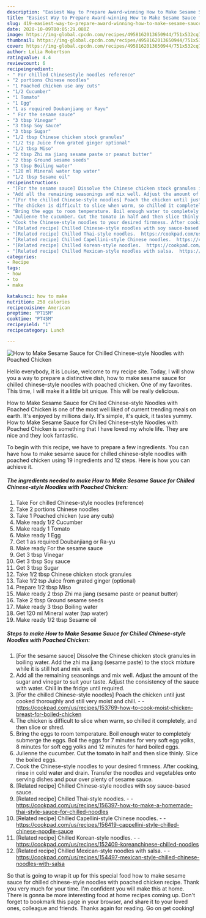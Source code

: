 ```yaml
---
description: "Easiest Way to Prepare Award-winning How to Make Sesame Sauce for Chilled Chinese-style Noodles with Poached Chicken"
title: "Easiest Way to Prepare Award-winning How to Make Sesame Sauce for Chilled Chinese-style Noodles with Poached Chicken"
slug: 419-easiest-way-to-prepare-award-winning-how-to-make-sesame-sauce-for-chilled-chinese-style-noodles-with-poached-chicken
date: 2020-10-09T00:05:29.080Z
image: https://img-global.cpcdn.com/recipes/4958162013650944/751x532cq70/how-to-make-sesame-sauce-for-chilled-chinese-style-noodles-with-poached-chicken-recipe-main-photo.jpg
thumbnail: https://img-global.cpcdn.com/recipes/4958162013650944/751x532cq70/how-to-make-sesame-sauce-for-chilled-chinese-style-noodles-with-poached-chicken-recipe-main-photo.jpg
cover: https://img-global.cpcdn.com/recipes/4958162013650944/751x532cq70/how-to-make-sesame-sauce-for-chilled-chinese-style-noodles-with-poached-chicken-recipe-main-photo.jpg
author: Lelia Robertson
ratingvalue: 4.4
reviewcount: 6
recipeingredient:
- " For chilled Chinesestyle noodles reference"
- "2 portions Chinese noodles"
- "1 Poached chicken use any cuts"
- "1/2 Cucumber"
- "1 Tomato"
- "1 Egg"
- "1 as required Doubanjiang or Rayu"
- " For the sesame sauce"
- "3 tbsp Vinegar"
- "3 tbsp Soy sauce"
- "3 tbsp Sugar"
- "1/2 tbsp Chinese chicken stock granules"
- "1/2 tsp Juice from grated ginger optional"
- "1/2 tbsp Miso"
- "2 tbsp Zhi ma jiang sesame paste or peanut butter"
- "2 tbsp Ground sesame seeds"
- "3 tbsp Boiling water"
- "120 ml Mineral water tap water"
- "1/2 tbsp Sesame oil"
recipeinstructions:
- "[For the sesame sauce] Dissolve the Chinese chicken stock granules in boiling water. Add the zhi ma jiang (sesame paste) to the stock mixture while it is still hot and mix well."
- "Add all the remaining seasonings and mix well. Adjust the amount of the sugar and vinegar to suit your taste. Adjust the consistency of the sauce with water. Chill in the fridge until required."
- "[For the chilled Chinese-style noodles] Poach the chicken until just cooked thoroughly and still very moist and chill.  https://cookpad.com/us/recipes/153769-how-to-cook-moist-chicken-breast-for-boiled-chicken"
- "The chicken is difficult to slice when warm, so chilled it completely, and then slice or shred."
- "Bring the eggs to room temperature. Boil enough water to completely submerge the eggs. Boil the eggs for 7 minutes for very soft egg yolks, 8 minutes for soft egg yolks and 12 minutes for hard boiled eggs."
- "Julienne the cucumber. Cut the tomato in half and then slice thinly. Slice the boiled eggs."
- "Cook the Chinese-style noodles to your desired firmness. After cooking, rinse in cold water and drain. Transfer the noodles and vegetables onto serving dishes and pour over plenty of sesame sauce."
- "[Related recipe] Chilled Chinese-style noodles with soy sauce-based sauce."
- "[Related recipe] Chilled Thai-style noodles.  https://cookpad.com/us/recipes/156397-how-to-make-a-homemade-thai-style-sauce-for-chilled-noodles"
- "[Related recipe] Chilled Capellini-style Chinese noodles.  https://cookpad.com/us/recipes/156419-cappellini-style-chilled-chinese-noodle-sauce"
- "[Related recipe] Chilled Korean-style noodles.  https://cookpad.com/us/recipes/152409-koreanchinese-chilled-noodles"
- "[Related recipe] Chilled Mexican-style noodles with salsa.  https://cookpad.com/us/recipes/154497-mexican-style-chilled-chinese-noodles-with-salsa"
categories:
- Recipe
tags:
- how
- to
- make

katakunci: how to make 
nutrition: 258 calories
recipecuisine: American
preptime: "PT15M"
cooktime: "PT45M"
recipeyield: "1"
recipecategory: Lunch

---
```



![How to Make Sesame Sauce for Chilled Chinese-style Noodles with Poached Chicken](https://img-global.cpcdn.com/recipes/4958162013650944/751x532cq70/how-to-make-sesame-sauce-for-chilled-chinese-style-noodles-with-poached-chicken-recipe-main-photo.jpg)

Hello everybody, it is Louise, welcome to my recipe site. Today, I will show you a way to prepare a distinctive dish, how to make sesame sauce for chilled chinese-style noodles with poached chicken. One of my favorites. This time, I will make it a little bit unique. This will be really delicious.



How to Make Sesame Sauce for Chilled Chinese-style Noodles with Poached Chicken is one of the most well liked of current trending meals on earth. It's enjoyed by millions daily. It's simple, it's quick, it tastes yummy. How to Make Sesame Sauce for Chilled Chinese-style Noodles with Poached Chicken is something that I have loved my whole life. They are nice and they look fantastic.


To begin with this recipe, we have to prepare a few ingredients. You can have how to make sesame sauce for chilled chinese-style noodles with poached chicken using 19 ingredients and 12 steps. Here is how you can achieve it.

<!--inarticleads1-->

##### The ingredients needed to make How to Make Sesame Sauce for Chilled Chinese-style Noodles with Poached Chicken:

1. Take  For chilled Chinese-style noodles (reference)
1. Take 2 portions Chinese noodles
1. Take 1 Poached chicken (use any cuts)
1. Make ready 1/2 Cucumber
1. Make ready 1 Tomato
1. Make ready 1 Egg
1. Get 1 as required Doubanjiang or Ra-yu
1. Make ready  For the sesame sauce
1. Get 3 tbsp Vinegar
1. Get 3 tbsp Soy sauce
1. Get 3 tbsp Sugar
1. Take 1/2 tbsp Chinese chicken stock granules
1. Take 1/2 tsp Juice from grated ginger (optional)
1. Prepare 1/2 tbsp Miso
1. Make ready 2 tbsp Zhi ma jiang (sesame paste or peanut butter)
1. Take 2 tbsp Ground sesame seeds
1. Make ready 3 tbsp Boiling water
1. Get 120 ml Mineral water (tap water)
1. Make ready 1/2 tbsp Sesame oil




<!--inarticleads2-->

##### Steps to make How to Make Sesame Sauce for Chilled Chinese-style Noodles with Poached Chicken:

1. [For the sesame sauce] Dissolve the Chinese chicken stock granules in boiling water. Add the zhi ma jiang (sesame paste) to the stock mixture while it is still hot and mix well.
1. Add all the remaining seasonings and mix well. Adjust the amount of the sugar and vinegar to suit your taste. Adjust the consistency of the sauce with water. Chill in the fridge until required.
1. [For the chilled Chinese-style noodles] Poach the chicken until just cooked thoroughly and still very moist and chill. -  - https://cookpad.com/us/recipes/153769-how-to-cook-moist-chicken-breast-for-boiled-chicken
1. The chicken is difficult to slice when warm, so chilled it completely, and then slice or shred.
1. Bring the eggs to room temperature. Boil enough water to completely submerge the eggs. Boil the eggs for 7 minutes for very soft egg yolks, 8 minutes for soft egg yolks and 12 minutes for hard boiled eggs.
1. Julienne the cucumber. Cut the tomato in half and then slice thinly. Slice the boiled eggs.
1. Cook the Chinese-style noodles to your desired firmness. After cooking, rinse in cold water and drain. Transfer the noodles and vegetables onto serving dishes and pour over plenty of sesame sauce.
1. [Related recipe] Chilled Chinese-style noodles with soy sauce-based sauce.
1. [Related recipe] Chilled Thai-style noodles. -  - https://cookpad.com/us/recipes/156397-how-to-make-a-homemade-thai-style-sauce-for-chilled-noodles
1. [Related recipe] Chilled Capellini-style Chinese noodles. -  - https://cookpad.com/us/recipes/156419-cappellini-style-chilled-chinese-noodle-sauce
1. [Related recipe] Chilled Korean-style noodles. -  - https://cookpad.com/us/recipes/152409-koreanchinese-chilled-noodles
1. [Related recipe] Chilled Mexican-style noodles with salsa. -  - https://cookpad.com/us/recipes/154497-mexican-style-chilled-chinese-noodles-with-salsa




So that is going to wrap it up for this special food how to make sesame sauce for chilled chinese-style noodles with poached chicken recipe. Thank you very much for your time. I'm confident you will make this at home. There is gonna be more interesting food at home recipes coming up. Don't forget to bookmark this page in your browser, and share it to your loved ones, colleague and friends. Thanks again for reading. Go on get cooking!
